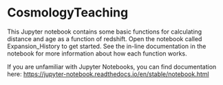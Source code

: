 # CosmologyTeaching

This Jupyter notebook contains some basic functions for calculating distance and age as a function of redshift. Open the notebook called Expansion_History to get started.  See the in-line documentation in the notebook for more information about how each function works.

If you are unfamiliar with Jupyter Notebooks, you can find documentation here: https://jupyter-notebook.readthedocs.io/en/stable/notebook.html